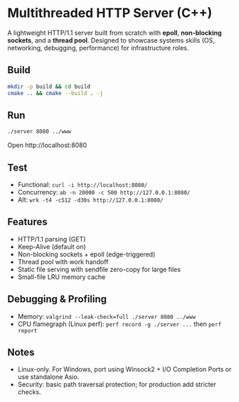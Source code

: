 # Multithreaded HTTP Server (C++)
A lightweight HTTP/1.1 server built from scratch with **epoll**, **non-blocking sockets**, and a **thread pool**. Designed to showcase systems skills (OS, networking, debugging, performance) for infrastructure roles.


## Build
```bash
mkdir -p build && cd build
cmake .. && cmake --build . -j
```


## Run
```bash
./server 8080 ../www
```
Open http://localhost:8080


## Test
- Functional: `curl -i http://localhost:8080/`
- Concurrency: `ab -n 20000 -c 500 http://127.0.0.1:8080/`
- Alt: `wrk -t4 -c512 -d30s http://127.0.0.1:8080/`


## Features
- HTTP/1.1 parsing (GET)
- Keep-Alive (default on)
- Non-blocking sockets + epoll (edge-triggered)
- Thread pool with work handoff
- Static file serving with sendfile zero-copy for large files
- Small-file LRU memory cache


## Debugging & Profiling
- Memory: `valgrind --leak-check=full ./server 8080 ../www`
- CPU flamegraph (Linux perf): `perf record -g ./server ...` then `perf report`


## Notes
- Linux-only. For Windows, port using Winsock2 + I/O Completion Ports or use standalone Asio.
- Security: basic path traversal protection; for production add stricter checks.
